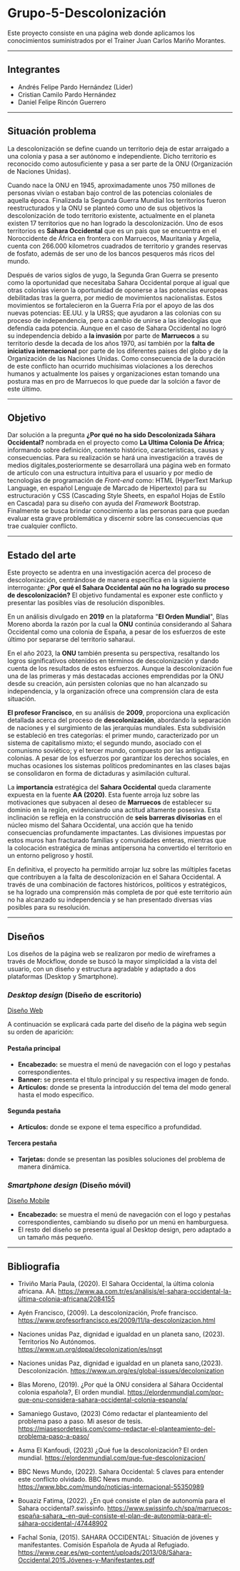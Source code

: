 # Grupo-5-Descolonización
Este proyecto consiste en una página web donde aplicamos los conocimientos suministrados por el Trainer Juan Carlos Mariño Morantes.

---

## Integrantes
* Andrés Felipe Pardo Hernández (Lider)
* Cristian Camilo Pardo Hernández
* Daniel Felipe Rincón Guerrero

---

## Situación problema
La descolonización se define cuando un territorio deja de estar arraigado a una colonia y pasa a ser autónomo e independiente. Dicho territorio es reconocido como autosuficiente y pasa a ser parte de la ONU (Organización de Naciones Unidas).

Cuando nace la ONU en 1945, aproximadamente unos 750 millones de personas vivían o estaban bajo control de las potencias coloniales de aquella época. Finalizada la Segunda Guerra Mundial los territorios fueron reestructurados y la ONU se planteó como uno de sus objetivos la descolonización de todo territorio existente, actualmente en el planeta existen 17 territorios que no han logrado la descolonización. Uno de esos territorios es **Sáhara Occidental** que es un pais que se encuentra en el Noroccidente de África en frontera con Marruecos, Mauritania y Argelia, cuenta con 266.000 kilometros cuadrados de territorio y grandes reservas de fosfato, además de ser uno de los bancos pesqueros más ricos del mundo.

Después de varios siglos de yugo, la Segunda Gran Guerra se presento como la oportunidad que necesitaba Sahara Occidental porque al igual que otras colonias vieron la oportunidad de oponerse a las potencias europeas debilitadas tras la guerra, por medio de movimientos nacionalistas. Estos movimientos se fortalecieron en la Guerra Fría por el apoyo de las dos nuevas potencias: EE.UU. y la URSS; que ayudaron a las colonias con su proceso de independencia, pero a cambio de unirse a las ideologías que defendía cada potencia. Aunque en el caso de Sahara Occidental no logró su independencia debido a **la invasión** por parte de **Marruecos** a su territorio desde la decada de los años 1970, así también por la **falta de iniciativa internacional** por parte de los diferentes paises del globo y de la Organización de las Naciones Unidas. Como consecuencia de la duración de este conflicto han ocurrido muchísimas violaciones a los derechos humanos y actualmente los paises y organizaciones estan tomando una postura mas en pro de Marruecos lo que puede dar la solción a favor de este último.

---

## Objetivo
Dar solución a la pregunta **¿Por qué no ha sido Descolonizada Sáhara Occidental?** nombrada en el proyecto como **La Ultima Colonia De África**; informando sobre definición, contexto histórico, características, causas y consecuencias. Para su realización se hará una investigación a través de medios digitales,posteriormente se desarrollará una página web en formato de artículo con una estructura intuitiva para el usuario y por medio de tecnologías de programación de *Front-end* como: HTML (HyperText Markup Language, en español Lenguaje de Marcado de Hipertexto) para su estructuración y CSS (Cascading Style Sheets, en español Hojas de Estilo en Cascada) para su diseño con ayuda del *Framework* Bootstrap. Finalmente se busca brindar conocimiento a las personas para que puedan evaluar esta grave problemática y discernir sobre las consecuencias que trae cualquier conflicto. 

---

## Estado del arte
Este proyecto se adentra en una investigación acerca del proceso de descolonización, centrándose de manera específica en la siguiente interrogante: **¿Por qué el Sahara Occidental aún no ha logrado su proceso de descolonización?** El objetivo fundamental es exponer este conflicto y presentar las posibles vías de resolución disponibles.

En un análisis divulgado en **2019** en la plataforma "**El Orden Mundial**", Blas Moreno aborda la razón por la cual la **ONU** continúa considerando al Sahara Occidental como una colonia de España, a pesar de los esfuerzos de este último por separarse del territorio saharaui.

En el año 2023, la **ONU** también presenta su perspectiva, resaltando los logros significativos obtenidos en términos de descolonización y dando cuenta de los resultados de estos esfuerzos. Aunque la descolonización fue una de las primeras y más destacadas acciones emprendidas por la ONU desde su creación, aún persisten colonias que no han alcanzado su independencia, y la organización ofrece una comprensión clara de esta situación.

**El profesor Francisco**, en su análisis de **2009**, proporciona una explicación detallada acerca del proceso de **descolonización**, abordando la separación de naciones y el surgimiento de las jerarquías mundiales. Esta subdivisión se estableció en tres categorías: el primer mundo, caracterizado por un sistema de capitalismo mixto; el segundo mundo, asociado con el comunismo soviético; y el tercer mundo, compuesto por las antiguas colonias. A pesar de los esfuerzos por garantizar los derechos sociales, en muchas ocasiones los sistemas políticos predominantes en las clases bajas se consolidaron en forma de dictaduras y asimilación cultural.

La **importancia** estratégica del **Sahara Occidental** queda claramente expuesta en la fuente **AA (2020)**. Esta fuente arroja luz sobre las motivaciones que subyacen al deseo de **Marruecos** de establecer su dominio en la región, evidenciando una actitud altamente posesiva. Esta inclinación se refleja en la construcción de **seis barreras divisorias** en el núcleo mismo del Sahara Occidental, una acción que ha tenido consecuencias profundamente impactantes. Las divisiones impuestas por estos muros han fracturado familias y comunidades enteras, mientras que la colocación estratégica de minas antipersona ha convertido el territorio en un entorno peligroso y hostil.

En definitiva, el proyecto ha permitido arrojar luz sobre las múltiples facetas que contribuyen a la falta de descolonización en el Sahara Occidental. A través de una combinación de factores históricos, políticos y estratégicos, se ha logrado una comprensión más completa de por qué este territorio aún no ha alcanzado su independencia y se han presentado diversas vías posibles para su resolución.

---

## Diseños
Los diseños de la página web se realizaron por medio de wireframes a través de Mockflow, donde se buscó la mayor simplicidad a la vista del usuario, con un diseño y estructura agradable y adaptado a dos plataformas (Desktop y Smartphone).
### *Desktop design* (Diseño de escritorio)

[Diseño Web](https://raw.githubusercontent.com/Ancreem/Grupo-5-Descolonizacion/master/Diseños/Desktop_Design.png)

A continuación se explicará cada parte del diseño de la página web según su orden de aparición:
#### Pestaña principal
* **Encabezado:** se muestra el menú de 	navegación con el logo y pestañas correspondientes.
* **Banner:** se presenta el título principal y su respectiva imagen de fondo.
* **Artículos:** donde se presenta la introducción del tema del modo general hasta el modo especifico.
#### Segunda pestaña
* **Artículos:** donde se expone el tema específico a profundidad.
#### Tercera pestaña
* **Tarjetas:** donde se presentan las posibles soluciones del problema de manera dinámica.
### *Smartphone design* (Diseño móvil)
[Diseño Mobile](https://raw.githubusercontent.com/Ancreem/Grupo-5-Descolonizacion/master/Diseños/Mobile_Design.png)

* **Encabezado:** se muestra el menú de navegación con el logo y pestañas correspondientes, cambiando su diseño por un menú en hamburguesa.
* El resto del diseño se presenta igual al Desktop design, pero adaptado a un tamaño más pequeño.

---

## Bibliografia 
* Triviño María Paula, (2020). El Sahara Occidental, la última colonia africana. AA. https://www.aa.com.tr/es/análisis/el-sahara-occidental-la-última-colonia-africana/2084155

* Ayén Francisco, (2009). La descolonización, Profe francisco. https://www.profesorfrancisco.es/2009/11/la-descolonizacion.html

* Naciones unidas Paz, dignidad e igualdad en un planeta sano, (2023). Territorios No Autónomos. https://www.un.org/dppa/decolonization/es/nsgt

* Naciones unidas Paz, dignidad e igualdad en un planeta sano,(2023). Descolonización. https://www.un.org/es/global-issues/decolonization

* Blas Moreno, (2019). ¿Por qué la ONU considera al Sáhara Occidental colonia española?, El orden mundial. 
https://elordenmundial.com/por-que-onu-considera-sahara-occidental-colonia-espanola/

* Samaniego Gustavo, (2023) Cómo redactar el planteamiento del problema paso a paso. Mi asesor de tesis.
https://miasesordetesis.com/como-redactar-el-planteamiento-del-problema-paso-a-paso/

* Asma El Kanfoudi, (2023) ¿Qué fue la descolonización? El orden mundial. https://elordenmundial.com/que-fue-descolonizacion/

* BBC News Mundo, (2022). Sahara Occidental: 5 claves para entender este conflicto olvidado. BBC News mundo. https://www.bbc.com/mundo/noticias-internacional-55350989

* Bouaziz Fatima, (2022). ¿En qué consiste el plan de autonomía para el Sahara occidental?.swissinfo. https://www.swissinfo.ch/spa/marruecos-españa-sahara_-en-qué-consiste-el-plan-de-autonomía-para-el-sáhara-occidental-/47448902

* Fachal Sonia, (2015). SAHARA OCCIDENTAL: Situación de jóvenes y manifestantes. Comisión Española de Ayuda al Refugiado. https://www.cear.es/wp-content/uploads/2013/08/Sáhara-Occidental.2015.Jóvenes-y-Manifestantes.pdf

